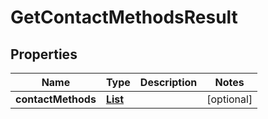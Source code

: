 

# GetContactMethodsResult


## Properties

| Name | Type | Description | Notes |
|------------ | ------------- | ------------- | -------------|
|**contactMethods** | [**List**](List.md) |  |  [optional] |



